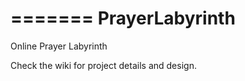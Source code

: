 =======
PrayerLabyrinth
===============

Online Prayer Labyrinth

Check the wiki for project details and design.

